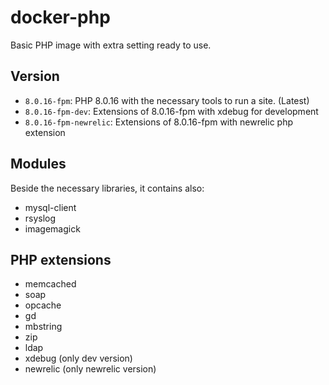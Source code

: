 # docker-php

Basic PHP image with extra setting ready to use.

## Version

* `8.0.16-fpm`: PHP 8.0.16 with the necessary tools to run a site. (Latest)
* `8.0.16-fpm-dev`: Extensions of 8.0.16-fpm with xdebug for development
* `8.0.16-fpm-newrelic`: Extensions of 8.0.16-fpm with newrelic php extension

## Modules

Beside the necessary libraries, it contains also:

* mysql-client
* rsyslog
* imagemagick

## PHP extensions

* memcached
* soap
* opcache
* gd
* mbstring
* zip
* ldap
* xdebug (only dev version)
* newrelic (only newrelic version)
